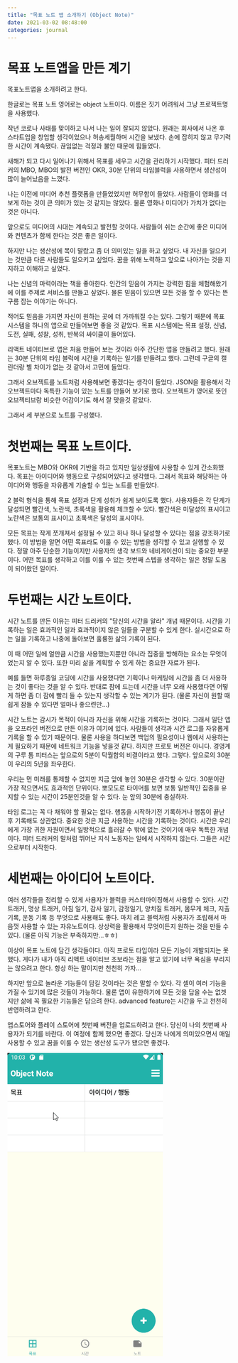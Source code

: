 ```yaml
---
title: "목표 노트 앱 소개하기 (Object Note)"
date: 2021-03-02 08:48:00
categories: journal
---
```


# 목표 노트앱을 만든 계기

목표노트앱을 소개하려고 한다.

한글로는 목표 노트 영어로는 object 노트이다. 이름은 짓기 어려워서 그냥 프로젝트명을 사용했다.

작년 코로나 사태를 맞이하고 나서 나는 일이 잘되지 않았다. 원래는 회사에서 나온 후 스타트업을 창업할 생각이었으나 허송세월하며 시간을 보냈다. 손에 잡히지 않고 무기력한 시간이 계속됐다. 끊임없는 걱정과 불안 때문에 힘들었다.

새해가 되고 다시 일어나기 위해서 목표를 세우고 시간을 관리하기 시작했다. 피터 드러커의 MBO, MBO의 발전 버전인 OKR, 30분 단위의 타임블럭을 사용하면서 생산성이 많이 늘어났음을 느꼈다.

나는 이전에 미디어 추천 플랫폼을 만들었었지만 허무함이 들었다. 사람들이 영화를 더 보게 하는 것이 큰 의미가 있는 것 같지는 않았다. 물론 영화나 미디어가 가치가 없다는 것은 아니다.

앞으로도 미디어의 시대는 계속되고 발전할 것이다. 사람들이 쉬는 순간에 좋은 미디어와 컨텐츠가 함께 한다는 것은 좋은 일이다.

하지만 나는 생산성에 목이 말랐고 좀 더 의미있는 일을 하고 싶었다. 내 자신을 일으키는 것만큼 다른 사람들도 일으키고 싶었다. 꿈을 위해 노력하고 앞으로 나아가는 것을 지지하고 이해하고 싶었다.

나는 신념의 마력이라는 책을 좋아한다. 인간의 믿음이 가지는 강력한 힘을 체험해왔기에 이를 주제로 서비스를 만들고 싶었다. 물론 믿음이 있으면 모든 것을 할 수 있다는 뜬구름 잡는 이야기는 아니다.

적어도 믿음을 가지면 자신이 원하는 곳에 더 가까워질 수는 있다. 그렇기 때문에 목표 시스템을 하나의 앱으로 만들어보면 좋을 것 같았다. 목표 시스템에는 목표 설정, 신념, 도전, 실패, 성찰, 성취, 반복의 싸이클이 들어있다.

리액트 네이티브로 앱은 처음 만들어 보는 것이라 아주 간단한 앱을 만들려고 했다. 원래는 30분 단위의 타임 블럭에 시간을 기록하는 일기를 만들려고 했다. 그런데 구글의 캘린더랑 별 차이가 없는 것 같아서 고민에 들었다.

그래서 오브젝트를 노트처럼 사용해보면 좋겠다는 생각이 들었다. JSON을 활용해서 각 오브젝트마다 독특한 기능이 있는 노트를 만들어 보기로 했다. 오브젝트가 영어로 뜻인 오브젝티브랑 비슷한 어감이기도 해서 잘 맞을것 같았다.

그래서 세 부분으로 노트를 구성했다.

# 첫번째는 목표 노트이다.

목표노트는 MBO와 OKR에 기반을 하고 있지만 일상생활에 사용할 수 있게 간소화했다. 목표는 아이디어와 행동으로 구성되어있다고 생각했다. 그래서 목표와 해당하는 아이디어와 행동을 자유롭게 기술할 수 있는 노트를 만들었다.

2 블럭 형식을 통해 목표 설정과 단계 성취가 쉽게 보이도록 했다. 사용자들은 각 단계가 달성되면 빨간색, 노란색, 초록색을 활용해 체크할 수 있다. 빨간색은 미달성의 표시이고 노란색은 보통의 표시이고 초록색은 달성의 표시이다.

모든 목표는 작게 쪼개져서 설정될 수 있고 하나 하나 달성할 수 있다는 점을 강조하기로 했다. 이 방법을 알면 어떤 목표라도 이룰 수 있는 방법을 생각할 수 있고 실행할 수 있다. 정말 아주 단순한 기능이지만 사용자의 생각 보드와 네비게이션이 되는 중요한 부분이다. 어떤 목표를 생각하고 이를 이룰 수 있는 첫번째 스텝을 생각하는 일은 정말 도움이 되어왔던 일이다.

# 두번째는 시간 노트이다.

시간 노트를 만든 이유는 피터 드러커의 "당신의 시간을 알라" 개념 때문이다. 시간을 기록하는 일은 효과적인 일과 효과적이지 않은 일들을 구분할 수 있게 한다. 실시간으로 하는 일을 기록하고 나중에 돌아보면 훌륭한 삶의 기록이 된다.

이 때 어떤 일에 얼만큼 시간을 사용했는지뿐만 아니라 집중을 방해하는 요소는 무엇이었는지 알 수 있다. 또한 미리 삶을 계획할 수 있게 하는 중요한 자료가 된다.

예를 들면 하루종일 코딩에 시간을 사용했다면 기획이나 마케팅에 시간을 좀 더 사용하는 것이 좋다는 것을 알 수 있다. 반대로 잠에 드는데 시간을 너무 오래 사용했다면 어떻게 하면 좀 더 잠에 빨리 들 수 있는지 생각할 수 있는 계기가 된다. (물론 자신이 원할 때 쉽게 잠들 수 있다면 얼마나 좋으련만...)

시간 노트는 감시가 목적이 아니라 자신을 위해 시간을 기록하는 것이다. 그래서 일단 앱을 오프라인 버전으로 만든 이유가 여기에 있다. 사람들이 생각과 시간 로그를 자유롭게 기록을 할 수 있기 때문이다. 물론 사용을 하다보면 백업의 필요성이나 웹에서 사용하는게 필요하기 때문에 네트워크 기능을 넣을것 같다. 하지만 프로토 버전은 아니다. 경영계의 구루 톰 피터스는 앞으로의 5분이 탁월함의 비결이라고 했다. 그렇다. 앞으로의 30분이 우리의 5년을 좌우한다.

우리는 먼 미래를 통제할 수 없지만 지금 앞에 놓인 30분은 생각할 수 있다. 30분이란 가장 작으면서도 효과적인 단위이다. 뽀모도로 타이머를 보면 보통 일반적인 집중을 유지할 수 있는 시간이 25분인것을 알 수 있다. 눈 앞의 30분에 충실하자.

타임 로그는 꼭 다 채워야 할 필요는 없다. 행동을 시작하기전 기록하거나 행동이 끝난 후 기록해도 상관없다. 중요한 것은 지금 사용하는 시간을 기록하는 것이다. 시간은 우리에게 가장 귀한 자원이면서 일방적으로 흘러갈 수 밖에 없는 것이기에 매우 독특한 개념이다. 피터 드러커의 말처럼 뛰어난 지식 노동자는 일에서 시작하지 않는다. 그들은 시간으로부터 시작한다.

# 세번째는 아이디어 노트이다.

여러 생각들을 정리할 수 있게 사용자가 블럭을 커스터마이징해서 사용할 수 있다. 시간 트래커, 명상 트래커, 아침 일기, 감사 일기, 감정일기, 양치질 트래커, 몸무게 체크, 지출 기록, 운동 기록 등 무엇으로 사용해도 좋다. 마치 레고 블럭처럼
사용자가 조립해서 마음껏 사용할 수 있는 자유노트이다. 상상력을 활용해서 무엇이든지 원하는 것을 만들 수 있다. (물론 아직 기능은 부족하지만...ㅎㅎ)

이상이 목표 노트에 담긴 생각들이다. 아직 프로토 타입이라 모든 기능이 개발되지는 못했다. 게다가 내가 아직 리액트 네이티브 초보라는 점을 알고 있기에 너무 욕심을 부리지는 않으려고 한다. 항상 하는 말이지만 천천히 가자...

하지만 앞으로 놀라운 기능들이 담길 것이라는 것은 말할 수 있다. 각 셀이 여러 기능을 가질 수 있기에 많은 것들이 가능하다. 물론 앱이 유한하기에 모든 것을 담을 수는 없겟지만 삶에 꼭 필요한 기능들은 담으려 한다. advanced feature는 시간을 두고 천천히 반영하려고 한다.

앱스토어와 플레이 스토어에 첫번째 버전을 업로드하려고 한다. 당신이 나의 첫번째 사용자가 되기를 바란다. 이 여정에 함께 했으면 좋겠다. 당신과 나에게 의미있으면서 매일 사용할 수 있고 꿈을 이룰 수 있는 생산성 도구가 됐으면 좋겠다.

![objectnote gif](/assets/image/objectnote-short.gif)
